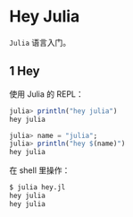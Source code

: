 # Hey Julia

`Julia` 语言入门。

## 1 Hey

使用 Julia 的 REPL：

```julia
julia> println("hey julia")
hey julia

julia> name = "julia";
julia> println("hey $(name)")
hey julia
```

在 shell 里操作：

```bash
$ julia hey.jl
hey julia
hey julia
```
